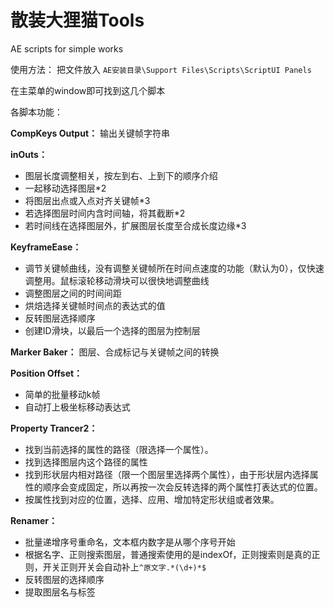 # 散装大狸猫Tools
AE scripts for simple works

使用方法：
把文件放入
`AE安装目录\Support Files\Scripts\ScriptUI Panels`

在主菜单的window即可找到这几个脚本

各脚本功能：

**CompKeys Output：**
输出关键帧字符串

**inOuts：**
 - 图层长度调整相关，按左到右、上到下的顺序介绍
 - 一起移动选择图层*2
 - 将图层出点或入点对齐关键帧*3
 - 若选择图层时间内含时间轴，将其截断*2
 - 若时间线在选择图层外，扩展图层长度至合成长度边缘*3

**KeyframeEase：**
 - 调节关键帧曲线，没有调整关键帧所在时间点速度的功能（默认为0），仅快速调整用。鼠标滚轮移动滑块可以很快地调整曲线
 - 调整图层之间的时间间距
 - 烘焙选择关键帧时间点的表达式的值
 - 反转图层选择顺序
 - 创建ID滑块，以最后一个选择的图层为控制层

**Marker Baker：**
图层、合成标记与关键帧之间的转换

**Position Offset：**
 - 简单的批量移动k帧
 - 自动打上极坐标移动表达式

**Property Trancer2：**
 - 找到当前选择的属性的路径（限选择一个属性）。
 - 找到选择图层内这个路径的属性
 - 找到形状层内相对路径（限一个图层里选择两个属性），由于形状层内选择属性的顺序会变成固定，所以再按一次会反转选择的两个属性打表达式的位置。
 - 按属性找到对应的位置，选择、应用、增加特定形状组或者效果。

**Renamer：**
 - 批量递增序号重命名，文本框内数字是从哪个序号开始
 - 根据名字、正则搜索图层，普通搜索使用的是indexOf，正则搜索则是真的正则，开关正则开关会自动补上`^原文字.*(\d+)*$`
 - 反转图层的选择顺序
 - 提取图层名与标签
